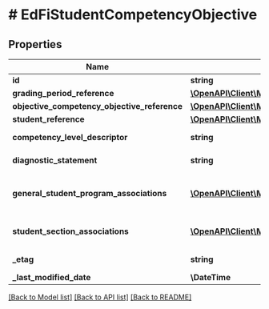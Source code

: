 # # EdFiStudentCompetencyObjective

## Properties

Name | Type | Description | Notes
------------ | ------------- | ------------- | -------------
**id** | **string** |  | [optional]
**grading_period_reference** | [**\OpenAPI\Client\Model\EdFiGradingPeriodReference**](EdFiGradingPeriodReference.md) |  |
**objective_competency_objective_reference** | [**\OpenAPI\Client\Model\EdFiCompetencyObjectiveReference**](EdFiCompetencyObjectiveReference.md) |  |
**student_reference** | [**\OpenAPI\Client\Model\EdFiStudentReference**](EdFiStudentReference.md) |  |
**competency_level_descriptor** | **string** | The competency level assessed for the student for the referenced competency objective. |
**diagnostic_statement** | **string** | A statement provided by the teacher that provides information in addition to the grade or assessment score. | [optional]
**general_student_program_associations** | [**\OpenAPI\Client\Model\EdFiStudentCompetencyObjectiveGeneralStudentProgramAssociation[]**](EdFiStudentCompetencyObjectiveGeneralStudentProgramAssociation.md) | An unordered collection of studentCompetencyObjectiveGeneralStudentProgramAssociations. Relates the student and program associated with the competency objective. | [optional]
**student_section_associations** | [**\OpenAPI\Client\Model\EdFiStudentCompetencyObjectiveStudentSectionAssociation[]**](EdFiStudentCompetencyObjectiveStudentSectionAssociation.md) | An unordered collection of studentCompetencyObjectiveStudentSectionAssociations. Relates the student and section associated with the competency objective. | [optional]
**_etag** | **string** | A unique system-generated value that identifies the version of the resource. | [optional]
**_last_modified_date** | **\DateTime** | The date and time the resource was last modified. | [optional]

[[Back to Model list]](../../README.md#models) [[Back to API list]](../../README.md#endpoints) [[Back to README]](../../README.md)
